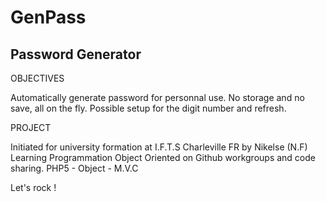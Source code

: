 # GenPass
Password Generator
------------------------------------------------------------------------------------------------------

OBJECTIVES

Automatically generate password for personnal use. No storage and no save, all on the fly.
Possible setup for the digit number and refresh.

PROJECT

Initiated for university formation at I.F.T.S Charleville FR by Nikelse (N.F)
Learning Programmation Object Oriented on Github workgroups and code sharing.
PHP5 - Object - M.V.C

Let's rock !
